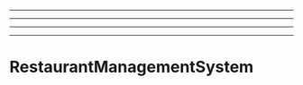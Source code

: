 ----------------------------------------------------------------------------------------------------
----------------------------------------------------------------------------------------------------
----------------------------------------------------------------------------------------------------
----------------------------------------------------------------------------------------------------
# RestaurantManagementSystem
